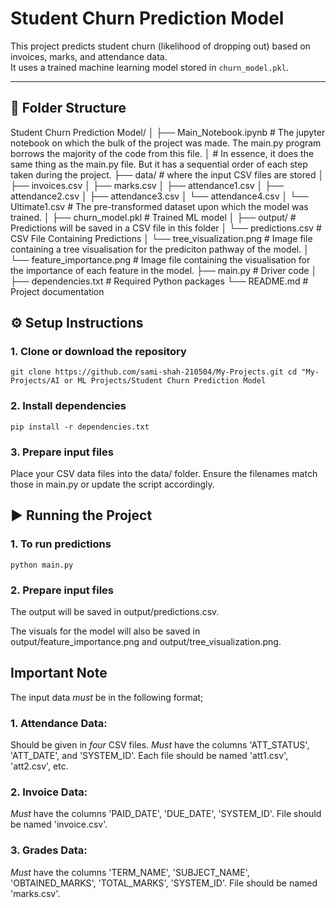 # Student Churn Prediction Model

This project predicts student churn (likelihood of dropping out) based on invoices, marks, and attendance data.  
It uses a trained machine learning model stored in `churn_model.pkl`.

---

## 📂 Folder Structure
Student Churn Prediction Model/
│
├── Main_Notebook.ipynb     # The jupyter notebook on which the bulk of the project was made. The main.py program borrows the majority of the code from this file. │                           # In essence, it does the same thing as the main.py file. But it has a sequential order of each step taken during the project.
├── data/                   # where the input CSV files are stored
│   ├── invoices.csv
│   ├── marks.csv
│   ├── attendance1.csv
│   ├── attendance2.csv
│   ├── attendance3.csv
│   └── attendance4.csv
│   └── Ultimate1.csv       # The pre-transformed dataset upon which the model was trained.
│
├── churn_model.pkl         # Trained ML model
│
├── output/                 # Predictions will be saved in a CSV file in this folder
│   └── predictions.csv     # CSV File Containing Predictions
│   └── tree_visualization.png     # Image file containing a tree visualisation for the prediciton pathway of the model.
│   └── feature_importance.png     # Image file containing the visualisation for the importance of each feature in the model.
├── main.py                 # Driver code
│
├── dependencies.txt        # Required Python packages
└── README.md               # Project documentation


## ⚙️ Setup Instructions
### 1. Clone or download the repository
`git clone https://github.com/sami-shah-210504/My-Projects.git
 cd "My-Projects/AI or ML Projects/Student Churn Prediction Model`

### 2. Install dependencies
`pip install -r dependencies.txt`
### 3. Prepare input files
Place your CSV data files into the data/ folder.
Ensure the filenames match those in main.py or update the script accordingly.

## ▶️ Running the Project
### 1. To run predictions
`python main.py`
### 2. Prepare input files

The output will be saved in output/predictions.csv.

The visuals for the model will also be saved in output/feature_importance.png and output/tree_visualization.png.

## Important Note
The input data *must* be in the following format;
### 1. Attendance Data:
Should be given in *four* CSV files.
*Must* have the columns 'ATT_STATUS', 'ATT_DATE', and 'SYSTEM_ID'.
Each file should be named 'att1.csv', 'att2.csv', etc.
### 2. Invoice Data:
*Must* have the columns 'PAID_DATE', 'DUE_DATE', 'SYSTEM_ID'.
File should be named 'invoice.csv'.
### 3. Grades Data:
*Must* have the columns 'TERM_NAME', 'SUBJECT_NAME', 'OBTAINED_MARKS', 'TOTAL_MARKS', 'SYSTEM_ID'.
File should be named 'marks.csv'.
